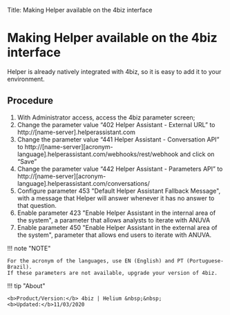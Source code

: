 Title: Making Helper available on the 4biz interface
# Making Helper available on the 4biz interface

Helper is already natively integrated with 4biz, so it is easy to add it to your environment.

## Procedure

1. With Administrator access, access the 4biz parameter screen;
2. Change the parameter value “402 Helper Assistant - External URL” to http://[name-server].helperassistant.com    
3. Change the parameter value “441 Helper Assistant - Conversation API” to http://[name-server][acronym-language].helperassistant.com/webhooks/rest/webhook and click on “Save”   
4. Change the parameter value “442 Helper Assistant - Parameters API” to http://[name-server][acronym-language].helperassistant.com/conversations/
5. Configure parameter 453 "Default Helper Assistant Fallback Message", with a message that Helper will answer whenever it has no answer to that question.
6. Enable parameter 423 "Enable Helper Assistant in the internal area of the system", a parameter that allows analysts to iterate with ANUVA
7. Enable parameter 450 "Enable Helper Assistant in the external area of the system", parameter that allows end users to iterate with ANUVA.    
    

!!! note "NOTE"
    
    For the acronym of the languages, use EN (English) and PT (Portuguese-Brazil).
    If these parameters are not available, upgrade your version of 4biz.
   
 
!!! tip "About"

    <b>Product/Version:</b> 4biz | Helium &nbsp;&nbsp;
    <b>Updated:</b>11/03/2020
